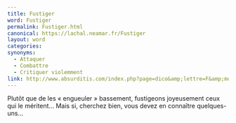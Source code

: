```yaml
---
title: Fustiger
word: Fustiger
permalink: Fustiger.html
canonical: https://lachal.neamar.fr/Fustiger
layout: word
categories:
synonyms:
  - Attaquer
  - Combattre
  - Critiquer violemment
link: http://www.absurditis.com/index.php?page=dico&amp;lettre=F&amp;mot=Fustiger
---
```


Plutôt que de les « engueuler » bassement,  fustigeons  joyeusement ceux qui le méritent… Mais si, cherchez bien, vous devez en connaître quelques-uns…

